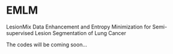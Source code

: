 # EMLM
LesionMix Data Enhancement and Entropy Minimization for Semi-supervised Lesion Segmentation of Lung Cancer

The codes will be coming soon...
